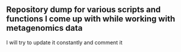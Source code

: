 ## Repository dump for various scripts and functions I come up with while working with metagenomics data

I will try to update it constantly and comment it
